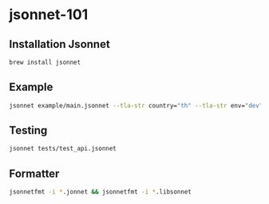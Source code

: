 # jsonnet-101

## Installation Jsonnet

```sh
brew install jsonnet
```

## Example

```sh
jsonnet example/main.jsonnet --tla-str country="th" --tla-str env="dev"
```

## Testing

```sh
jsonnet tests/test_api.jsonnet
```

## Formatter

```sh
jsonnetfmt -i *.jonnet && jsonnetfmt -i *.libsonnet
```
